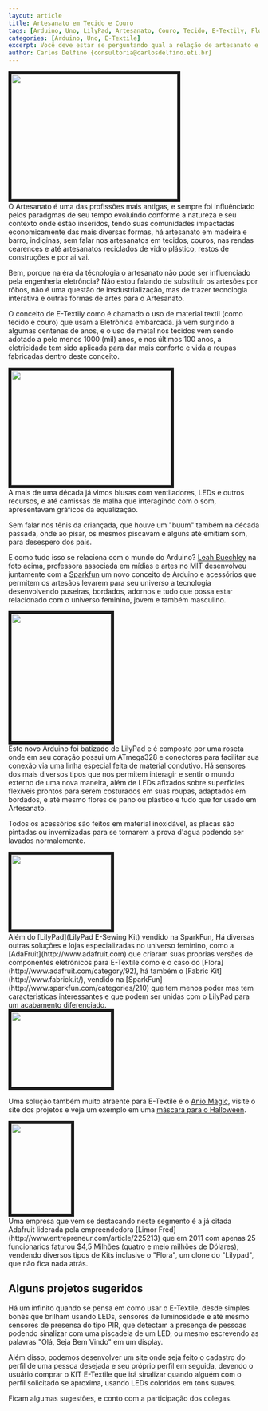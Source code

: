 ```yaml
---
layout: article
title: Artesanato em Tecido e Couro
tags: [Arduino, Uno, LilyPad, Artesanato, Couro, Tecido, E-Textily, Flora, Fabric Kit, Bordado]
categories: [Arduino, Uno, E-Textile]
excerpt: Você deve estar se perguntando qual a relação de artesanato e Arduino, ainda mais usando Tecido e Couro, vamos acabar matando alguém eletrocutado? 
author: Carlos Delfino {consultoria@carlosdelfino.eti.br}
---
```


<div class="imageBox" id="left">
<a rel="lightbox" title="Bordado com LilyPad" href="/images/e-textile/bordado.jpg">
<img src="/images/e-textile/bordado-thumb.jpg" width="333" height="250"  border="6" />
</a>
</div>
O Artesanato é uma das profissões mais antigas, e sempre foi influênciado pelos paradgmas de seu tempo
evoluindo conforme a natureza e seu contexto onde estão inseridos, tendo suas comunidades impactadas 
economicamente das mais diversas formas, há artesanato em madeira e barro, indiginas, sem falar nos 
artesanatos em tecidos, couros, nas rendas cearences e até artesanatos reciclados de vidro plástico, 
restos de construções e por ai vai.

Bem, porque na éra da técnologia o artesanato não pode ser influenciado pela engenheria eletrôncia? Não estou falando
de substituir os artesões por rôbos, não é uma questão de insdustrialização, mas de trazer tecnologia interativa e 
outras formas de artes para o Artesanato.

O conceito de E-Textily como é chamado o uso de material textil (como tecido e couro) que usam a Eletrônica embarcada.
já vem surgindo a algumas centenas de anos, e o uso de metal nos tecidos vem sendo adotado a pelo menos 1000 (mil) anos, 
e nos últimos 100 anos, a eletricidade tem sido aplicada para dar mais conforto e vida a roupas fabricadas dentro
deste conceito.

<div class="imageBox" id="right">
<a rel="lightbox" title="Leah Buechley" href="/images/e-textile/leah.jpg" >
<img src="/images/e-textile/leah-thumb.jpg"  width="320" height="230" border="6" />
</a>
</div>
A mais de uma década já vimos 
blusas com ventiladores, LEDs e outros recursos, e até camissas de malha que interagindo com o som, apresentavam gráficos
da equalização.

Sem falar nos tênis da criançada, que houve um "buum" também na década passada, onde ao pisar, os mesmos piscavam 
e alguns até emitiam som, para desespero dos pais.

E como tudo isso se relaciona com o mundo do Arduino? [Leah Buechley](http://www.media.mit.edu/people/leah) na foto 
acima, professora associada em mídias e artes no MIT desenvolveu juntamente com a [Sparkfun](http://www.sparkfun.com) 
um novo conceito de Arduino e acessórios que permitem os artesãos levarem para seu universo a tecnologia desenvolvendo
puseiras, bordados, adornos e tudo que possa estar relacionado com o universo feminino, jovem e também masculino.

<div class="imageBox" id="left">
<a rel="lightbox" title="LilyPad"="/images/e-textile/lilypad.jpg" >
<img src="/images/e-textile/lilypad-thumb.jpg"  width="200" height="255" border="6" />
</a></div>Este novo Arduino foi 
batizado de LilyPad e é composto por uma roseta onde em seu coração possui um ATmega328 e conectores para facilitar 
sua conexão via uma linha especial feita de material condutivo. Há sensores dos mais diversos tipos que nos permitem 
interagir e sentir o mundo externo de uma nova maneira, além de LEDs afixados sobre superficies flexíveis prontos 
para serem costurados em suas roupas, adaptados em bordados, e até mesmo flores de pano ou plástico e tudo que for
 usado em Artesanato.

Todos os acessórios são feitos em material inoxidável, as placas são pintadas ou invernizadas para se 
tornarem a prova d'agua podendo ser lavados normalemente.

<div class="imageBox" id="right">
<a rel="lightbox" href="/images/e-textile/flora.jpg" title="Flora">
<img src="/images/e-textile/flora-thumb.jpg" width="200" height="150" border="6" />
</a>
</div>
Além do [LilyPad](LilyPad E-Sewing Kit) vendido na SparkFun, Há diversas outras soluções e lojas especializadas no 
universo feminino, como a [AdaFruit](http://www.adafruit.com) que criaram suas proprias versões de componentes 
eletrônicos para E-Textile como é o caso do [Flora](http://www.adafruit.com/category/92), há também o 
[Fabric Kit](http://www.fabrick.it/), vendido na [SparkFun](http://www.sparkfun.com/categories/210)
que tem menos poder mas tem caracteristicas interessantes e que podem ser unidas com o LilyPad para um 
acabamento diferenciado.
<div class="imageBox" id="left">
<a rel="lightbox" title="Flora" href="/images/e-textile/flora-tv-b-gone2.png" >
<img src="/images/e-textile/flora-tv-b-gone2.png" width="200" height="150" border="6" />
</a>
</div>

Uma solução também muito atraente para E-Textile é o [Anio Magic](http://www.aniomagic.com/store/?hl=en), visite o 
site dos projetos e veja um exemplo em uma [máscara para o Halloween](http://www.aniomagic.com/examples/?mode=sensor).
 
<div class="imageBox" id="right">
<a rel="lightbox" title="Limor Fried" href="/images/e-textile/limor-fried-adafruit-entrepreneur-of-the-year2.jpg">
<img src="/images/e-textile/limor-fried-adafruit-entrepreneur-of-the-year2-thumb.jpg"  width="120" height="180" border="6"/>
</a>
</div>
Uma empresa que vem se destacando neste segmento é a já citada Adafruit liderada pela empreendedora [Limor Fred](http://www.entrepreneur.com/article/225213)
que em 2011 com apenas 25 funcionarios faturou $4,5 Milhões (quatro e meio milhões de Dólares), vendendo diversos
tipos de Kits inclusive o "Flora", um clone do "Lilypad", que não fica nada atrás.

## Alguns projetos sugeridos

Há um infinito quando se pensa em como usar o E-Textile, desde simples bonés que brilham usando LEDs, sensores de
luminosidade e até mesmo sensores de presensa do tipo PIR, que detectam a presença de pessoas podendo sinalizar com 
uma piscadela de um LED, ou mesmo escrevendo as palavras "Olá, Seja Bem Vindo" em um display.

Além disso, podemos desenvolver um site onde seja feito o cadastro do perfil de uma pessoa desejada e seu próprio 
perfil em seguida, devendo o usuário comprar o KIT E-Textile que irá sinalizar quando alguém com o perfil solicitado 
se aproxima, usando LEDs coloridos em tons suaves.

Ficam algumas sugestões, e conto com a participação dos colegas.

  
